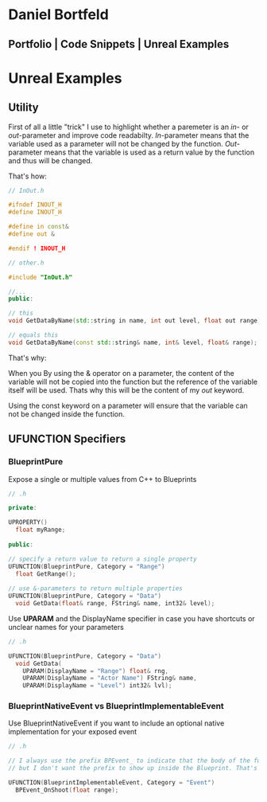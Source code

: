 # Daniel Bortfeld

## Portfolio | Code Snippets | Unreal Examples


# Unreal Examples


## Utility

First of all a little "trick" I use to highlight whether a paremeter is an *in*- or *out*-parameter and improve code readabilty.
*In*-parameter means that the variable used as a parameter will not be changed by the function.
*Out*-parameter means that the variable is used as a return value by the function and thus will be changed.

That's how:

```c++
// InOut.h

#ifndef INOUT_H
#define INOUT_H

#define in const&
#define out &

#endif ! INOUT_H
```

```c++
// other.h

#include "InOut.h"

//...
public:

// this
void GetDataByName(std::string in name, int out level, float out range);

// equals this
void GetDataByName(const std::string& name, int& level, float& range);
```

That's why:

When you 
By using the & operator on a parameter, the content of the variable will not be copied into the function but the reference of the variable itself will be used.
Thats why this will be the content of my *out* keyword.

Using the const keyword on a parameter will ensure that the variable can not be changed inside the function.

## UFUNCTION Specifiers

### BlueprintPure

Expose a single or multiple values from C++ to Blueprints

```c++
// .h

private:

UPROPERTY()
  float myRange;
  
public:

// specify a return value to return a single property
UFUNCTION(BlueprintPure, Category = "Range")
  float GetRange();  
  
// use &-parameters to return multiple properties
UFUNCTION(BlueprintPure, Category = "Data")
  void GetData(float& range, FString& name, int32& level);
```

Use **UPARAM** and the DisplayName specifier in case you have shortcuts or unclear names for your parameters

```c++
// .h

UFUNCTION(BlueprintPure, Category = "Data")
  void GetData(
    UPARAM(DisplayName = "Range") float& rng, 
    UPARAM(DisplayName = "Actor Name") FString& name, 
    UPARAM(DisplayName = "Level") int32& lvl);
```

### BlueprintNativeEvent vs BlueprintImplementableEvent

Use BlueprintNativeEvent if you want to include an optional native implementation for your exposed event

```c++
// .h

// I always use the prefix BPEvent_ to indicate that the body of the function will be defined within the Blueprint,
// but I don't want the prefix to show up inside the Blueprint. That's why I use the DisplayName meta-specifier

UFUNCTION(BlueprintImplementableEvent, Category = "Event")
  BPEvent_OnShoot(float range);
```

